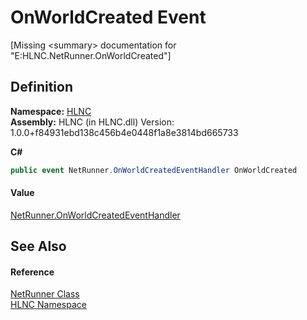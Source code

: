 # OnWorldCreated Event


\[Missing &lt;summary&gt; documentation for "E:HLNC.NetRunner.OnWorldCreated"\]



## Definition
**Namespace:** <a href="N_HLNC">HLNC</a>  
**Assembly:** HLNC (in HLNC.dll) Version: 1.0.0+f84931ebd138c456b4e0448f1a8e3814bd665733

**C#**
``` C#
public event NetRunner.OnWorldCreatedEventHandler OnWorldCreated
```



#### Value
<a href="T_HLNC_NetRunner_OnWorldCreatedEventHandler">NetRunner.OnWorldCreatedEventHandler</a>

## See Also


#### Reference
<a href="T_HLNC_NetRunner">NetRunner Class</a>  
<a href="N_HLNC">HLNC Namespace</a>  
